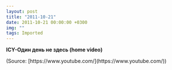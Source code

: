 ```yaml
---
layout: post
title: "2011-10-21"
date: 2011-10-21 00:00:00 +0300
img: ""
tags: Imported
---
```


**ICY-Один день не здесь (home video)**

<div class="attribution">(<span>Source:</span> [https://www.youtube.com/](https://www.youtube.com/))</div>